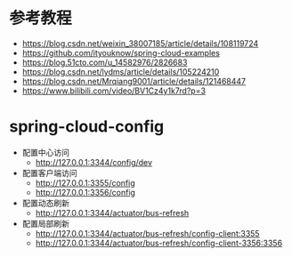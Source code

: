 # 参考教程
- https://blog.csdn.net/weixin_38007185/article/details/108119724
- https://github.com/ityouknow/spring-cloud-examples
- https://blog.51cto.com/u_14582976/2826683
- https://blog.csdn.net/lydms/article/details/105224210
- https://blog.csdn.net/Mrqiang9001/article/details/121468447
- https://www.bilibili.com/video/BV1Cz4y1k7rd?p=3

# spring-cloud-config
- 配置中心访问
  - http://127.0.0.1:3344/config/dev
- 配置客户端访问
  - http://127.0.0.1:3355/config
  - http://127.0.0.1:3356/config
- 配置动态刷新
  - http://127.0.0.1:3344/actuator/bus-refresh
- 配置局部刷新
  - http://127.0.0.1:3344/actuator/bus-refresh/config-client:3355
  - http://127.0.0.1:3344/actuator/bus-refresh/config-client-3356:3356